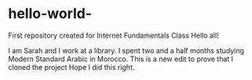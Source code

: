 # hello-world-
First repository created for Internet Fundamentals Class
Hello all!

I am Sarah and I work at a library.
I spent two and a half months studying Modern Standard Arabic in Morocco.
This is a new edit to prove that I cloned the project
Hope I did this right. 
